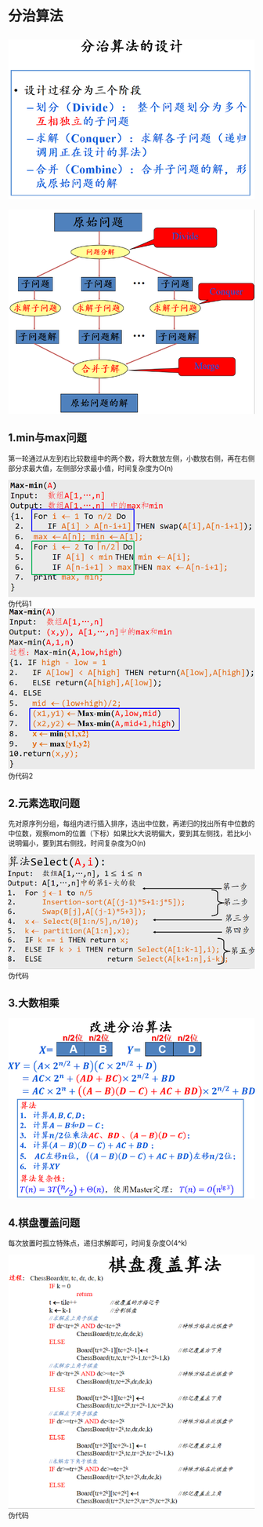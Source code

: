 # 分治算法
## ![输入图片说明](/imgs/2025-06-14/B0Vcen44jhz9fIIT.png)
![输入图片说明](/imgs/2025-06-14/3Nc3nvn8XEtrphHk.png)
## 1.min与max问题
第一轮通过从左到右比较数组中的两个数，将大数放左侧，小数放右侧，再在右侧部分求最大值，左侧部分求最小值，时间复杂度为O(n)

![输入图片说明](/imgs/2025-06-14/UtHGTB5Ob37kULDX.png)伪代码1
![输入图片说明](/imgs/2025-06-14/zUjwei9iHXZBRSbT.png)
伪代码2
## 2.元素选取问题
先对原序列分组，每组内进行插入排序，选出中位数，再递归的找出所有中位数的中位数，观察mom的位置（下标）如果比k大说明偏大，要到其左侧找，若比k小说明偏小，要到其右侧找，时间复杂度为O(n)

![输入图片说明](/imgs/2025-06-14/gYsfkNk7pBL0JQpC.png)
伪代码
## 3.大数相乘
![输入图片说明](/imgs/2025-06-14/LanhjpFvs5aLf2lX.png)
## 4.棋盘覆盖问题
每次放置时孤立特殊点，递归求解即可，时间复杂度O(4^k)

![输入图片说明](/imgs/2025-06-14/NhTr17kC8VdmG8n9.png)伪代码

<!--stackedit_data:
eyJoaXN0b3J5IjpbNDA4NTM0MDAzLDE2NzQyMjI1MzEsOTk1Mz
gzODcsLTIwNzIxMTQ4MiwyMDIyOTQ1ODQxLDEwODA2MDk3Mzhd
fQ==
-->